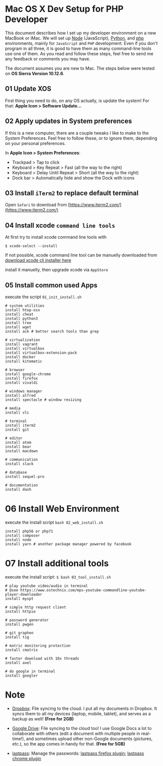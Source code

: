 # Mac OS X Dev Setup for PHP Developer

This document describes how I set up my developer environment on a new MacBook or iMac. We will set up [Node](http://nodejs.org/) (JavaScript), [Python](http://www.python.org/), and [php](http://php.net) environments, mainly for `JavaScript` and `PHP` development. Even if you don't program in all three, it is good to have them as many command-line tools use one of them. As you read  and follow these steps, feel free to send me any feedback or comments you may have.

The document assumes you are new to Mac. The steps below were tested on **OS Sierra Version 10.12.6**.

## 01 Update XOS

First thing you need to do, on any OS actually, is update the system! For that: **Apple Icon > Software Update...**

## 02 Apply updates in System preferences

If this is a new computer, there are a couple tweaks I like to make to the System Preferences. Feel free to follow these, or to ignore them, depending on your personal preferences.

In **Apple Icon > System Preferences**:

- Trackpad > Tap to click
- Keyboard > Key Repeat > Fast (all the way to the right)
- Keyboard > Delay Until Repeat > Short (all the way to the right)
- Dock bar > Automatically hide and show the Dock with icons


## 03 Install `iTerm2` to replace default terminal
Open `Safari` to download from [https://www.iterm2.com/](https://www.iterm2.com/)

## 04 Install xcode `command line tools`
At first try to install xcode command line tools with

`$ xcode-select --install`

If not possible, xcode command line tool can be manuelly downloaded from
[download xcode cli installer here](https://developer.apple.com/download/more/)

install it manuelly, then upgrade xcode via `AppStore`

## 05 Install common used Apps
execute the script `01_init_install.sh`

```
# system utilities
install htop-osx
install cheat
install python3
install tree
install wget
install ack # better search tools than grep

# virtualization
install vagrant
install virtualbox
install virtualbox-extension-pack
install docker
install kitematic

# browser
install google-chrome
install firefox
install vivaldi

# windows manager
install alfred
install spectacle # window resizing

# media
install vlc

# terminal
install iterm2
install git

# editor
install atom
install bear
install macdown

# communication
install slack

# database
install sequel-pro

# documentation
install dash
```
# 06 Install Web Environment
execute the install script `bash 02_web_install.sh`
```
install php56 or php71
install composer
install node
install yarn # another package manager powered by facebook
```

# 07 Install additional tools
execute the install script:
`$ bash 03_tool_install.sh`
```
# play youtube video/audio in terminal
# @see https://www.ostechnix.com/mps-youtube-commandline-youtube-player-downloader
install myspt

# simple http request client
install httpie

# password generator
install pwgen

# git graphen
install tig  

# matric monitoring protection
install cmatrix

# faster download with 10x threads
install axel

# do google in terminal
install googler

```

# Note
- [Dropbox](https://www.dropbox.com/): File syncing to the cloud. I put all my documents in Dropbox. It syncs them to all my devices (laptop, mobile, tablet), and serves as a backup as well! **(Free for 2GB)**

- [Google Drive](https://drive.google.com/): File syncing to the cloud too! I use Google Docs a lot to collaborate with others (edit a document with multiple people in real-time!), and sometimes upload other non-Google documents (pictures, etc.), so the app comes in handy for that. **(Free for 5GB)**

- [lastpass](https://www.lastpass.com/enfUfi6rz6RIaAlTqEALw_wcB): Manage the passwords: [lastpass firefox plugin](https://addons.mozilla.org/de/firefox/addon/lastpass-password-manager/); [lastpass chrome plugin](https://chrome.google.com/webstore/detail/lastpass-free-password-ma/hdokiejnpimakedhajhdlcegeplioahd?hl=de)
